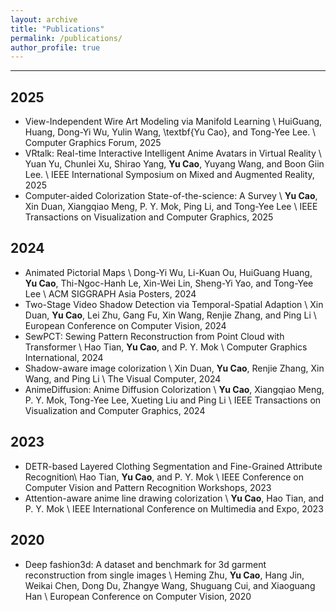 ```yaml
---
layout: archive
title: "Publications"
permalink: /publications/
author_profile: true
---
```


---
## 2025
- View-Independent Wire Art Modeling via Manifold Learning \\
HuiGuang, Huang, Dong-Yi Wu, Yulin Wang, \textbf{Yu Cao}, and Tong-Yee Lee. \\
Computer Graphics Forum, 2025
- VRtalk: Real-time Interactive Intelligent Anime Avatars in Virtual Reality \\
Yuan Yu, Chunlei Xu, Shirao Yang, **Yu Cao**, Yuyang Wang, and Boon Giin Lee. \\
IEEE International Symposium on Mixed and Augmented Reality, 2025
- Computer-aided Colorization State-of-the-science: A Survey \\
**Yu Cao**, Xin Duan, Xiangqiao Meng, P. Y. Mok, Ping Li, and Tong-Yee Lee \\
IEEE Transactions on Visualization and Computer Graphics, 2025

## 2024
- Animated Pictorial Maps \\
Dong-Yi Wu, Li-Kuan Ou, HuiGuang Huang, **Yu Cao**, Thi-Ngoc-Hanh Le, Xin-Wei Lin, Sheng-Yi Yao, and Tong-Yee Lee \\
ACM SIGGRAPH Asia Posters, 2024
- Two-Stage Video Shadow Detection via Temporal-Spatial Adaption \\
Xin Duan, **Yu Cao**, Lei Zhu, Gang Fu, Xin Wang, Renjie Zhang, and Ping Li \\
European Conference on Computer Vision, 2024
- SewPCT: Sewing Pattern Reconstruction from Point Cloud with Transformer \\
Hao Tian, **Yu Cao**, and P. Y. Mok \\
Computer Graphics International, 2024
- Shadow-aware image colorization \\
Xin Duan, **Yu Cao**, Renjie Zhang, Xin Wang, and Ping Li \\
The Visual Computer, 2024
- AnimeDiffusion: Anime Diffusion Colorization \\
**Yu Cao**, Xiangqiao Meng, P. Y. Mok, Tong-Yee Lee, Xueting Liu and Ping Li \\
IEEE Transactions on Visualization and Computer Graphics, 2024

## 2023
- DETR-based Layered Clothing Segmentation and Fine-Grained Attribute Recognition\\
Hao Tian, **Yu Cao**, and P. Y. Mok \\
IEEE Conference on Computer Vision and Pattern Recognition Workshops, 2023
- Attention-aware anime line drawing colorization \\
**Yu Cao**, Hao Tian, and P. Y. Mok \\
IEEE International Conference on Multimedia and Expo, 2023

## 2020
- Deep fashion3d: A dataset and benchmark for 3d garment reconstruction from single images \\
Heming Zhu, **Yu Cao**, Hang Jin, Weikai Chen, Dong Du, Zhangye Wang, Shuguang Cui, and Xiaoguang Han \\
European Conference on Computer Vision, 2020

